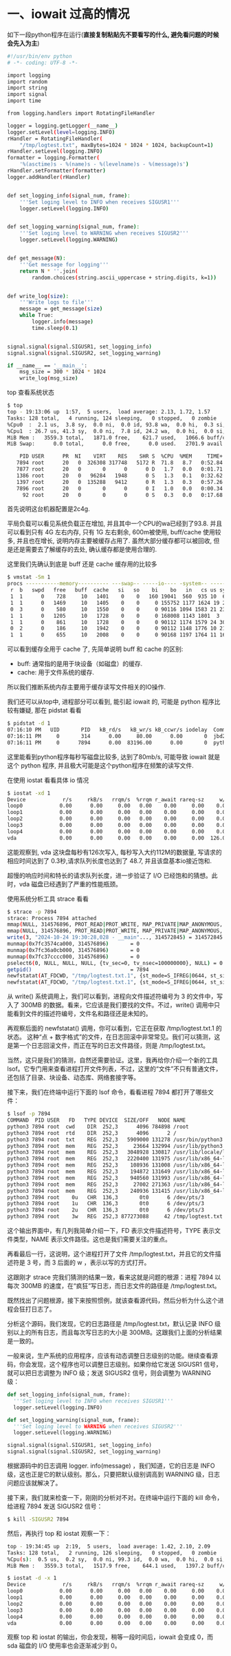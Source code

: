 







# 一、iowait 过高的情况
如下一段python程序在运行(**直接复制粘贴先不要看写的什么, 避免看问题的时候会先入为主**)
```bash
#!/usr/bin/env python
# -*- coding: UTF-8 -*-

import logging
import random
import string
import signal
import time

from logging.handlers import RotatingFileHandler

logger = logging.getLogger(__name__)
logger.setLevel(level=logging.INFO)
rHandler = RotatingFileHandler(
    "/tmp/logtest.txt", maxBytes=1024 * 1024 * 1024, backupCount=1)
rHandler.setLevel(logging.INFO)
formatter = logging.Formatter(
    '%(asctime)s - %(name)s - %(levelname)s - %(message)s')
rHandler.setFormatter(formatter)
logger.addHandler(rHandler)


def set_logging_info(signal_num, frame):
    '''Set loging level to INFO when receives SIGUSR1'''
    logger.setLevel(logging.INFO)


def set_logging_warning(signal_num, frame):
    '''Set loging level to WARNING when receives SIGUSR2'''
    logger.setLevel(logging.WARNING)


def get_message(N):
    '''Get message for logging'''
    return N * ''.join(
        random.choices(string.ascii_uppercase + string.digits, k=1))


def write_log(size):
    '''Write logs to file'''
    message = get_message(size)
    while True:
        logger.info(message)
        time.sleep(0.1)


signal.signal(signal.SIGUSR1, set_logging_info)
signal.signal(signal.SIGUSR2, set_logging_warning)

if __name__ == '__main__':
    msg_size = 300 * 1024 * 1024
    write_log(msg_size)
```

top 查看系统状态
```bash
$ top
top - 19:13:06 up  1:57,  5 users,  load average: 2.13, 1.72, 1.57
Tasks: 128 total,   4 running, 124 sleeping,   0 stopped,   0 zombie
%Cpu0  :  2.1 us,  3.8 sy,  0.0 ni,  0.0 id, 93.8 wa,  0.0 hi,  0.3 si,  0.0 st
%Cpu1  : 26.7 us, 41.3 sy,  0.0 ni,  7.8 id, 24.2 wa,  0.0 hi,  0.0 si,  0.0 st
MiB Mem :   3559.3 total,   1871.0 free,    621.7 used,   1066.6 buff/cache
MiB Swap:      0.0 total,      0.0 free,      0.0 used.   2701.9 avail Mem

    PID USER      PR  NI    VIRT    RES    SHR S  %CPU  %MEM     TIME+ COMMAND
   7894 root      20   0  326308 317748   5172 R  71.8   8.7   0:52.84 python3
   7877 root      20   0       0      0      0 D   1.7   0.0   0:01.71 kworker/u4:4+flush-252:0
   1386 root      20   0   96284   1948      0 S   1.3   0.1   0:32.62 AliYunDun
   1397 root      20   0  135288   9412      0 R   1.3   0.3   0:57.26 AliYunDunMonito
   7896 root      20   0       0      0      0 I   1.0   0.0   0:00.34 kworker/u4:0-events_power_efficient
     92 root      20   0       0      0      0 S   0.3   0.0   0:17.68 kswapd0
```
首先说明这台机器配置是2c4g.

平局负载可以看见系统负载正在增加, 并且其中一个CPU的wa已经到了93.8. 并且 可以看到只有 4G 左右内存, 只有 1G 左右剩余, 600m被使用, buff/cache 使用较多, 并且也在增长, 说明内存主要被缓存占用了. 虽然大部分缓存都可以被回收, 但是还是需要去了解缓存的去处, 确认缓存都是使用合理的.

这里我们先确认到底是 buff 还是 cache 缓存用的比较多
```bash
$ vmstat -Sm 1
procs -----------memory---------- ---swap-- -----io---- -system-- ------cpu-----
 r  b   swpd   free   buff  cache   si   so    bi    bo   in   cs us sy id wa st
 1  1      0    728     10   1401    0    0   160 19041  560  935 10  6 70 15  0
 1  1      0   1469     10   1405    0    0     0 155752 1177 1624 19 28  8 44  0
 0  3      0    580     10   1550    0    0     0 90116 1094 1583 21 23  1 55  0
 1  1      0   1205     10   1728    0    0     0 168008 1143 1801  3  8 19 70  0
 1  1      0    861     10   1728    0    0     0 90112 1174 1579 24 30  6 40  0
 0  2      0    186     10   1942    0    0     0 90112 1148 1776 10 21  0 69  0
 1  1      0    655     10   2008    0    0     0 90168 1197 1764 11 16 31 42  0
```
可以看到缓存全用于 cache 了, 先简单说明 buff 和 cache 的区别:
- buff: 通常指的是用于块设备（如磁盘）的缓存.
- cache: 用于文件系统的缓存.

所以我们推断系统内存主要用于缓存读写文件相关的IO操作.


我们还可以从top中, 进程部分可以看到, 能引起 iowait 的, 可能是 python 程序比较有嫌疑, 那在 pidstat 看看
```bash
$ pidstat -d 1
07:16:10 PM   UID       PID   kB_rd/s   kB_wr/s kB_ccwr/s iodelay  Command
07:16:11 PM     0       314      0.00     80.00      0.00       0  jbd2/vda3-8
07:16:11 PM     0      7894      0.00  83196.00      0.00       0  python3
```
这里能看到python程序每秒写磁盘比较多, 达到了80mb/s, 可能导致 iowait 就是这个 python 程序, 并且极大可能是这个python程序在频繁的读写文件.

在使用 iostat 看看具体 io 情况
```bash
$ iostat -xd 1
Device            r/s     rkB/s   rrqm/s  %rrqm r_await rareq-sz     w/s     wkB/s   wrqm/s  %wrqm w_await wareq-sz     d/s     dkB/s   drqm/s  %drqm d_await dareq-sz     f/s f_await  aqu-sz  %util
loop0            0.00      0.00     0.00   0.00    0.00     0.00    0.00      0.00     0.00   0.00    0.00     0.00    0.00      0.00     0.00   0.00    0.00     0.00    0.00    0.00    0.00   0.00
loop1            0.00      0.00     0.00   0.00    0.00     0.00    0.00      0.00     0.00   0.00    0.00     0.00    0.00      0.00     0.00   0.00    0.00     0.00    0.00    0.00    0.00   0.00
loop2            0.00      0.00     0.00   0.00    0.00     0.00    0.00      0.00     0.00   0.00    0.00     0.00    0.00      0.00     0.00   0.00    0.00     0.00    0.00    0.00    0.00   0.00
loop3            0.00      0.00     0.00   0.00    0.00     0.00    0.00      0.00     0.00   0.00    0.00     0.00    0.00      0.00     0.00   0.00    0.00     0.00    0.00    0.00    0.00   0.00
loop4            0.00      0.00     0.00   0.00    0.00     0.00    0.00      0.00     0.00   0.00    0.00     0.00    0.00      0.00     0.00   0.00    0.00     0.00    0.00    0.00    0.00   0.00
vda              0.00      0.00     0.00   0.00    0.00     0.00  126.00 112688.00    16.00  11.27  386.23   894.35    0.00      0.00     0.00   0.00    0.00     0.00    1.00   40.00   48.70 100.00
```
这能观察到, vda 这块盘每秒有126次写入, 每秒写入大约112M的数据量, 写请求的相应时间达到了 0.3秒,请求队列长度也达到了 48.7, 并且该盘基本io接近饱和.

超慢的响应时间和特长的请求队列长度，进一步验证了 I/O 已经饱和的猜想。此时，vda 磁盘已经遇到了严重的性能瓶颈。


使用系统分析工具 strace 看看
```bash
$ strace -p 7894
strace: Process 7894 attached
mmap(NULL, 314576896, PROT_READ|PROT_WRITE, MAP_PRIVATE|MAP_ANONYMOUS, -1, 0) = 0x7fc36a0cb000
mmap(NULL, 314576896, PROT_READ|PROT_WRITE, MAP_PRIVATE|MAP_ANONYMOUS, -1, 0) = 0x7fc3574ca000
write(3, "2024-10-24 19:30:28,028 - __main"..., 314572845) = 314572845
munmap(0x7fc3574ca000, 314576896)       = 0
munmap(0x7fc36a0cb000, 314576896)       = 0
munmap(0x7fc37cccc000, 314576896)       = 0
pselect6(0, NULL, NULL, NULL, {tv_sec=0, tv_nsec=100000000}, NULL) = 0 (Timeout)
getpid()                                = 7894
newfstatat(AT_FDCWD, "/tmp/logtest.txt.1", {st_mode=S_IFREG|0644, st_size=629145690, ...}, 0) = 0
newfstatat(AT_FDCWD, "/tmp/logtest.txt.1", {st_mode=S_IFREG|0644, st_size=629145690, ...}, 0) = 0
```
从 write() 系统调用上，我们可以看到，进程向文件描述符编号为 3 的文件中，写入了 300MB 的数据。看来，它应该是我们要找的文件。不过，write() 调用中只能看到文件的描述符编号，文件名和路径还是未知的。

再观察后面的 newfstatat() 调用，你可以看到，它正在获取 /tmp/logtest.txt.1 的状态。 这种“点 + 数字格式”的文件，在日志回滚中非常常见。我们可以猜测，这是第一个日志回滚文件，而正在写的日志文件路径，则是 /tmp/logtest.txt。

当然，这只是我们的猜测，自然还需要验证。这里，我再给你介绍一个新的工具 lsof。它专门用来查看进程打开文件列表，不过，这里的“文件”不只有普通文件，还包括了目录、块设备、动态库、网络套接字等。

接下来，我们在终端中运行下面的 lsof 命令，看看进程 7894 都打开了哪些文件：
```bash
$ lsof -p 7894
COMMAND  PID USER   FD   TYPE DEVICE  SIZE/OFF   NODE NAME
python3 7894 root  cwd    DIR  252,3      4096 784898 /root
python3 7894 root  rtd    DIR  252,3      4096      2 /
python3 7894 root  txt    REG  252,3   5909000 131278 /usr/bin/python3.10
python3 7894 root  mem    REG  252,3     23664 132994 /usr/lib/python3.10/lib-dynload/_queue.cpython-310-x86_64-linux-gnu.so
python3 7894 root  mem    REG  252,3   3048928 130817 /usr/lib/locale/locale-archive
python3 7894 root  mem    REG  252,3   2220400 131975 /usr/lib/x86_64-linux-gnu/libc.so.6
python3 7894 root  mem    REG  252,3    108936 131008 /usr/lib/x86_64-linux-gnu/libz.so.1.2.11
python3 7894 root  mem    REG  252,3    194872 131649 /usr/lib/x86_64-linux-gnu/libexpat.so.1.8.7
python3 7894 root  mem    REG  252,3    940560 131993 /usr/lib/x86_64-linux-gnu/libm.so.6
python3 7894 root  mem    REG  252,3     27002 271363 /usr/lib/x86_64-linux-gnu/gconv/gconv-modules.cache
python3 7894 root  mem    REG  252,3    240936 131415 /usr/lib/x86_64-linux-gnu/ld-linux-x86-64.so.2
python3 7894 root    0u   CHR  136,3       0t0      6 /dev/pts/3
python3 7894 root    1u   CHR  136,3       0t0      6 /dev/pts/3
python3 7894 root    2u   CHR  136,3       0t0      6 /dev/pts/3
python3 7894 root    3w   REG  252,3 877273088     42 /tmp/logtest.txt
```
这个输出界面中，有几列我简单介绍一下，FD 表示文件描述符号，TYPE 表示文件类型，NAME 表示文件路径。这也是我们需要关注的重点。

再看最后一行，这说明，这个进程打开了文件 /tmp/logtest.txt，并且它的文件描述符是 3 号，而 3 后面的 w ，表示以写的方式打开。

这跟刚才 strace 完我们猜测的结果一致，看来这就是问题的根源：进程 7894 以每次 300MB 的速度，在“疯狂”写日志，而日志文件的路径是 /tmp/logtest.txt。

既然找出了问题根源，接下来按照惯例，就该查看源代码，然后分析为什么这个进程会狂打日志了。

分析这个源码，我们发现，它的日志路径是 /tmp/logtest.txt，默认记录 INFO 级别以上的所有日志，而且每次写日志的大小是 300MB。这跟我们上面的分析结果是一致的。

一般来说，生产系统的应用程序，应该有动态调整日志级别的功能。继续查看源码，你会发现，这个程序也可以调整日志级别。如果你给它发送 SIGUSR1 信号，就可以把日志调整为 INFO 级；发送 SIGUSR2 信号，则会调整为 WARNING 级：
```python
def set_logging_info(signal_num, frame): 
  '''Set loging level to INFO when receives SIGUSR1''' 
  logger.setLevel(logging.INFO) 

def set_logging_warning(signal_num, frame): 
  '''Set loging level to WARNING when receives SIGUSR2''' 
  logger.setLevel(logging.WARNING) 

signal.signal(signal.SIGUSR1, set_logging_info) 
signal.signal(signal.SIGUSR2, set_logging_warning) 
```

根据源码中的日志调用 logger. info(message) ，我们知道，它的日志是 INFO 级，这也正是它的默认级别。那么，只要把默认级别调高到 WARNING 级，日志问题应该就解决了。

接下来，我们就来检查一下，刚刚的分析对不对。在终端中运行下面的 kill 命令，给进程 7894 发送 SIGUSR2 信号：

```bash
$ kill -SIGUSR2 7894
```

然后，再执行 top 和 iostat 观察一下：
```bash
top - 19:34:45 up  2:19,  5 users,  load average: 1.42, 2.10, 2.09
Tasks: 128 total,   2 running, 126 sleeping,   0 stopped,   0 zombie
%Cpu(s):  0.5 us,  0.2 sy,  0.0 ni, 99.3 id,  0.0 wa,  0.0 hi,  0.0 si,  0.0 st
MiB Mem :   3559.3 total,   1517.9 free,    644.1 used,   1397.2 buff/cache
```

```bash
$ iostat -d -x 1
Device            r/s     rkB/s   rrqm/s  %rrqm r_await rareq-sz     w/s     wkB/s   wrqm/s  %wrqm w_await wareq-sz     d/s     dkB/s   drqm/s  %drqm d_await dareq-sz     f/s f_await  aqu-sz  %util
loop0            0.00      0.00     0.00   0.00    0.00     0.00    0.00      0.00     0.00   0.00    0.00     0.00    0.00      0.00     0.00   0.00    0.00     0.00    0.00    0.00    0.00   0.00
loop1            0.00      0.00     0.00   0.00    0.00     0.00    0.00      0.00     0.00   0.00    0.00     0.00    0.00      0.00     0.00   0.00    0.00     0.00    0.00    0.00    0.00   0.00
loop2            0.00      0.00     0.00   0.00    0.00     0.00    0.00      0.00     0.00   0.00    0.00     0.00    0.00      0.00     0.00   0.00    0.00     0.00    0.00    0.00    0.00   0.00
loop3            0.00      0.00     0.00   0.00    0.00     0.00    0.00      0.00     0.00   0.00    0.00     0.00    0.00      0.00     0.00   0.00    0.00     0.00    0.00    0.00    0.00   0.00
loop4            0.00      0.00     0.00   0.00    0.00     0.00    0.00      0.00     0.00   0.00    0.00     0.00    0.00      0.00     0.00   0.00    0.00     0.00    0.00    0.00    0.00   0.00
vda              0.00      0.00     0.00   0.00    0.00     0.00    0.00      0.00     0.00   0.00    0.00     0.00    0.00      0.00     0.00   0.00    0.00     0.00    0.00    0.00    0.00   0.00
```
观察 top 和 iostat 的输出，你会发现，稍等一段时间后，iowait 会变成 0，而 sda 磁盘的 I/O 使用率也会逐渐减少到 0。














